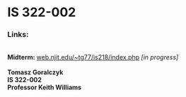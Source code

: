 # IS 322-002

<h3>Links:</h3><br />
<b>Midterm: </b>
<a href="https://web.njit.edu/~tg77/is218/index.php" target="_blank">
  web.njit.edu/~tg77/is218/index.php</a> <i>[in progress]</i>
<br /><br />
<b>Tomasz Goralczyk</b><br />
<b>IS 322-002</b><br />
<b>Professor Keith Williams</b><br />
